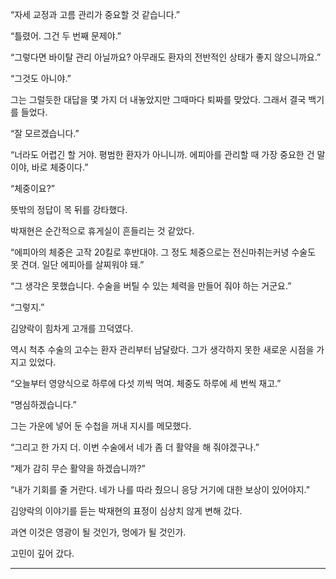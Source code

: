 “자세 교정과 고름 관리가 중요할 것 같습니다.”

“틀렸어. 그건 두 번째 문제야.”

“그렇다면 바이탈 관리 아닐까요? 아무래도 환자의 전반적인 상태가 좋지 않으니까요.”

“그것도 아니야.”

그는 그럴듯한 대답을 몇 가지 더 내놓았지만 그때마다 퇴짜를 맞았다. 그래서 결국 백기를 들었다.

“잘 모르겠습니다.”

“너라도 어렵긴 할 거야. 평범한 환자가 아니니까. 에피아를 관리할 때 가장 중요한 건 말이야, 바로 체중이다.”

“체중이요?”

뜻밖의 정답이 목 뒤를 강타했다.

박재현은 순간적으로 휴게실이 흔들리는 것 같았다.

“에피아의 체중은 고작 20킬로 후반대야. 그 정도 체중으로는 전신마취는커녕 수술도 못 견뎌. 일단 에피아를 살찌워야 돼.”

“그 생각은 못했습니다. 수술을 버틸 수 있는 체력을 만들어 줘야 하는 거군요.”

“그렇지.”

김양락이 힘차게 고개를 끄덕였다.

역시 척추 수술의 고수는 환자 관리부터 남달랐다. 그가 생각하지 못한 새로운 시점을 가지고 있었다.

“오늘부터 영양식으로 하루에 다섯 끼씩 먹여. 체중도 하루에 세 번씩 재고.”

“명심하겠습니다.”

그는 가운에 넣어 둔 수첩을 꺼내 지시를 메모했다.

“그리고 한 가지 더. 이번 수술에서 네가 좀 더 활약을 해 줘야겠구나.”

“제가 감히 무슨 활약을 하겠습니까?”

“내가 기회를 줄 거란다. 네가 나를 따라 줬으니 응당 거기에 대한 보상이 있어야지.”

김양락의 이야기를 듣는 박재현의 표정이 심상치 않게 변해 갔다.

과연 이것은 영광이 될 것인가, 멍에가 될 것인가.

고민이 깊어 갔다.

* * *